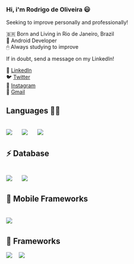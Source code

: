 ### Hi, i'm Rodrigo de Oliveira 😃

Seeking to improve personally and professionally!

🇧🇷 Born and Living in Rio de Janeiro, Brazil  
📱 Android Developer   
🖱 Always studying to improve

If in doubt, send a message on my LinkedIn!

💼 [LinkedIn](https://www.linkedin.com/in/rodrigdeveloper/) <br>
🐦 [Twitter](https://twitter.com/rodrygodev) <br>
📸 [Instagram](https://www.instagram.com/therodrygo/) <br>
📧 [Gmail](mailto:rodrigdeveloper@gmail.com) <br>

Languages 👨‍💻
------------
<img src="https://img.shields.io/badge/Java-ED8B00?style=for-the-badge&logo=java&logoColor=white" />　
<img src="https://img.shields.io/badge/Kotlin-0095D5?style=for-the-badge&logo=kotlin&logoColor=white" />　
<img src="https://img.shields.io/badge/JavaScript-F7DF1E?style=for-the-badge&logo=javascript&logoColor=black" />　
------------

⚡ Database
------------
<img src="https://img.shields.io/badge/MySQL-00000F?style=for-the-badge&logo=mysql&logoColor=white" />　 
<img src="https://img.shields.io/badge/SQLite-07405E?style=for-the-badge&logo=sqlite&logoColor=white" />　
------------

📱 Mobile Frameworks
------------
<img src="https://img.shields.io/badge/React_Native-20232A?style=for-the-badge&logo=react&logoColor=61DAFB" />　 
------------

🚀 Frameworks
------------
<img src="https://img.shields.io/badge/firebase-ffca28?style=for-the-badge&logo=firebase&logoColor=black"/>　
<img src="https://img.shields.io/badge/Git-F05032?style=for-the-badge&logo=git&logoColor=white"/>
